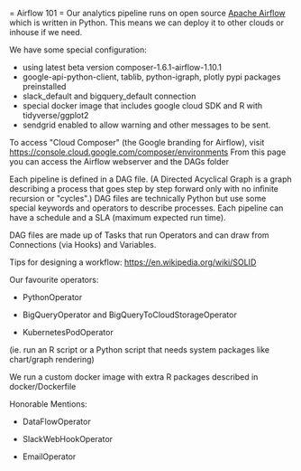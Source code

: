 = Airflow 101 =
Our analytics pipeline runs on open source [Apache Airflow](http://airflow.apache.org/tutorial.html) which is written in Python. This means we can deploy it to other clouds or inhouse if we need.

We have some special configuration:
- using latest beta version composer-1.6.1-airflow-1.10.1
- google-api-python-client, tablib, python-igraph, plotly pypi packages preinstalled
- slack_default and bigquery_default connection
- special docker image that includes google cloud SDK and R with tidyverse/ggplot2
- sendgrid enabled to allow warning and other messages to be sent.

To access "Cloud Composer" (the Google branding for Airflow), visit https://console.cloud.google.com/composer/environments
From this page you can access the Airflow webserver and the DAGs folder

Each pipeline is defined in a DAG file. (A Directed Acyclical Graph is a graph describing a process that goes step by step forward only with no infinite recursion or "cycles".)
DAG files are technically Python but use some special keywords and operators to describe processes. Each pipeline can have a schedule and a SLA (maximum expected run time).

DAG files are made up of Tasks that run Operators and can draw from Connections (via Hooks) and Variables.

Tips for designing a workflow: https://en.wikipedia.org/wiki/SOLID

Our favourite operators:

- PythonOperator

- BigQueryOperator and BigQueryToCloudStorageOperator

- KubernetesPodOperator 

(ie. run an R script or a Python script that needs system packages like chart/graph rendering)

We run a custom docker image with extra R packages described in docker/Dockerfile

Honorable Mentions:
- DataFlowOperator

- SlackWebHookOperator

- EmailOperator